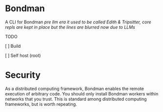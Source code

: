 # Bondman

A CLI for Bondman
*pre llm era it used to be called Edith & Tripsitter, core repls are kept in place but the lines are blurred now due to LLMs*

TODO

[ ]  Build

[ ]  Self host (root)

# Security

As a distributed computing framework, Bondman enables the remote execution of arbitrary code. You should only install Bondman workers within networks that you trust. This is standard among distributed computing frameworks, but is worth repeating.
